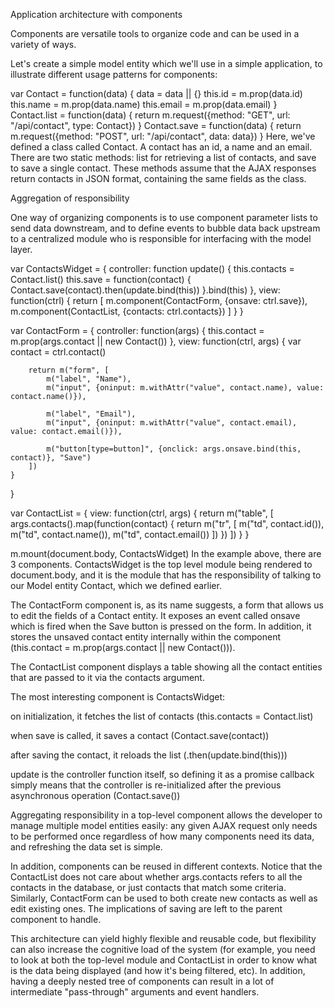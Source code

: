 Application architecture with components

Components are versatile tools to organize code and can be used in a variety of ways.

Let's create a simple model entity which we'll use in a simple application, to illustrate different usage patterns for components:

var Contact = function(data) {
    data = data || {}
    this.id = m.prop(data.id)
    this.name = m.prop(data.name)
    this.email = m.prop(data.email)
}
Contact.list = function(data) {
    return m.request({method: "GET", url: "/api/contact", type: Contact})
}
Contact.save = function(data) {
    return m.request({method: "POST", url: "/api/contact", data: data})
}
Here, we've defined a class called Contact. A contact has an id, a name and an email. There are two static methods: list for retrieving a list of contacts, and save to save a single contact. These methods assume that the AJAX responses return contacts in JSON format, containing the same fields as the class.

Aggregation of responsibility

One way of organizing components is to use component parameter lists to send data downstream, and to define events to bubble data back upstream to a centralized module who is responsible for interfacing with the model layer.

var ContactsWidget = {
    controller: function update() {
        this.contacts = Contact.list()
        this.save = function(contact) {
            Contact.save(contact).then(update.bind(this))
        }.bind(this)
    },
    view: function(ctrl) {
        return [
            m.component(ContactForm, {onsave: ctrl.save}),
            m.component(ContactList, {contacts: ctrl.contacts})
        ]
    }
}

var ContactForm = {
    controller: function(args) {
        this.contact = m.prop(args.contact || new Contact())
    },
    view: function(ctrl, args) {
        var contact = ctrl.contact()

        return m("form", [
            m("label", "Name"),
            m("input", {oninput: m.withAttr("value", contact.name), value: contact.name()}),

            m("label", "Email"),
            m("input", {oninput: m.withAttr("value", contact.email), value: contact.email()}),

            m("button[type=button]", {onclick: args.onsave.bind(this, contact)}, "Save")
        ])
    }
}

var ContactList = {
    view: function(ctrl, args) {
        return m("table", [
            args.contacts().map(function(contact) {
                return m("tr", [
                    m("td", contact.id()),
                    m("td", contact.name()),
                    m("td", contact.email())
                ])
            })
        ])
    }
}

m.mount(document.body, ContactsWidget)
In the example above, there are 3 components. ContactsWidget is the top level module being rendered to document.body, and it is the module that has the responsibility of talking to our Model entity Contact, which we defined earlier.

The ContactForm component is, as its name suggests, a form that allows us to edit the fields of a Contact entity. It exposes an event called onsave which is fired when the Save button is pressed on the form. In addition, it stores the unsaved contact entity internally within the component (this.contact = m.prop(args.contact || new Contact())).

The ContactList component displays a table showing all the contact entities that are passed to it via the contacts argument.

The most interesting component is ContactsWidget:

on initialization, it fetches the list of contacts (this.contacts = Contact.list)

when save is called, it saves a contact (Contact.save(contact))

after saving the contact, it reloads the list (.then(update.bind(this)))

update is the controller function itself, so defining it as a promise callback simply means that the controller is re-initialized after the previous asynchronous operation (Contact.save())

Aggregating responsibility in a top-level component allows the developer to manage multiple model entities easily: any given AJAX request only needs to be performed once regardless of how many components need its data, and refreshing the data set is simple.

In addition, components can be reused in different contexts. Notice that the ContactList does not care about whether args.contacts refers to all the contacts in the database, or just contacts that match some criteria. Similarly, ContactForm can be used to both create new contacts as well as edit existing ones. The implications of saving are left to the parent component to handle.

This architecture can yield highly flexible and reusable code, but flexibility can also increase the cognitive load of the system (for example, you need to look at both the top-level module and ContactList in order to know what is the data being displayed (and how it's being filtered, etc). In addition, having a deeply nested tree of components can result in a lot of intermediate "pass-through" arguments and event handlers.
